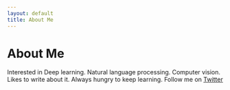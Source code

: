 ```yaml
---
layout: default
title: About Me
---
```


<div class="post">
	<h1 class="pageTitle">About Me</h1>
	<p class="intro">Interested in Deep learning. Natural language processing. Computer vision. Likes to write about it. Always hungry to keep learning. Follow me on <a href="https://twitter.com/MsCheikh" target="_blank" >Twitter</a></p>
	
</div>
